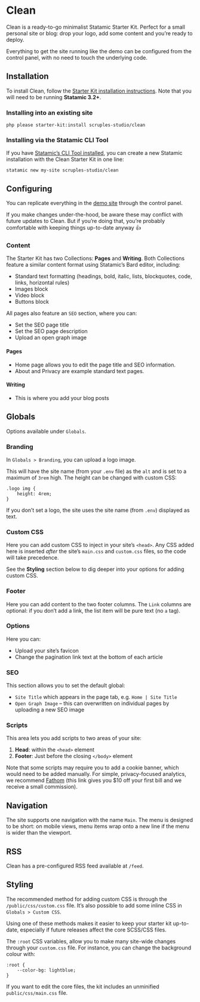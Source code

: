 # Clean
Clean is a ready-to-go minimalist Statamic Starter Kit. Perfect for a small personal site or blog: drop your logo, add some content and you’re ready to deploy.

Everything to get the site running like the demo can be configured from the control panel, with no need to touch the underlying code.

## Installation
To install Clean, follow the [Starter Kit installation instructions](https://statamic.dev/installing-a-starter-kit). Note that you will need to be running **Statamic 3.2+**.

### Installing into an existing site

    php please starter-kit:install scruples-studio/clean
    
### Installing via the Statamic CLI Tool
If you have [Statamic’s CLI Tool installed](https://github.com/statamic/cli), you can create a new Statamic installation with the Clean Starter Kit in one line:

    statamic new my-site scruples-studio/clean

## Configuring
You can replicate everything in the [demo site](https://clean.scrupl.es) through the control panel. 

If you make changes under-the-hood, be aware these may conflict with future updates to Clean. But if you’re doing that, you’re probably comfortable with keeping things up-to-date anyway 👍

### Content
The Starter Kit has two Collections: **Pages** and **Writing**. Both Collections feature a similar content format using Statamic’s Bard editor, including:

* Standard text formatting (headings, bold, italic, lists, blockquotes, code, links, horizontal rules)
* Images block
* Video block
* Buttons block

All pages also feature an `SEO` section, where you can:

* Set the SEO page title
* Set the SEO page description
* Upload an open graph image

#### Pages
* Home page allows you to edit the page title and SEO information.
* About and Privacy are example standard text pages.

#### Writing
* This is where you add your blog posts

## Globals
Options available under `Globals`.

### Branding
In `Globals > Branding`, you can upload a logo image.

This will have the site name (from your `.env` file) as the `alt` and is set to a maximum of `3rem` high. The height can be changed with custom CSS:

    .logo img {
        height: 4rem;
    }
    
If you don’t set a logo, the site uses the site name (from `.env`) displayed as text.

### Custom CSS
Here you can add custom CSS to inject in your site’s `<head>`. Any CSS added here is inserted _after_ the site’s `main.css` and `custom.css` files, so the code will take precedence. 

See the **Styling** section below to dig deeper into your options for adding custom CSS.

### Footer
Here you can add content to the two footer columns. The `Link` columns are optional: if you don’t add a link, the list item will be pure text (no `a` tag).

### Options
Here you can:

* Upload your site’s favicon
* Change the pagination link text at the bottom of each article

### SEO
This section allows you to set the default global:

* `Site Title` which appears in the page tab, e.g. `Home | Site Title`
* `Open Graph Image` – this can overwritten on individual pages by uploading a new SEO image

### Scripts
This area lets you add scripts to two areas of your site:

1. **Head**: within the `<head>` element
2. **Footer**: Just before the closing `</body>` element

Note that some scripts may require you to add a cookie banner, which would need to be added manually. For simple, privacy-focused analytics, we recommend [Fathom](https://usefathom.com/ref/MVEBFV) (this link gives you $10 off your first bill and we receive a small commission).

## Navigation
The site supports one navigation with the name `Main`. The menu is designed to be short: on mobile views, menu items wrap onto a new line if the menu is wider than the viewport.

## RSS
Clean has a pre-configured RSS feed available at `/feed`.

## Styling
The recommended method for adding custom CSS is through the `/public/css/custom.css` file. It’s also possible to add some inline CSS in `Globals > Custom CSS`.

Using one of these methods makes it easier to keep your starter kit up-to-date, especially if future releases affect the core SCSS/CSS files.

The `:root` CSS variables, allow you to make many site-wide changes through your `custom.css` file. For instance, you can change the background colour with:

```
:root {
    --color-bg: lightblue;
}
```

If you want to edit the core files, the kit includes an unminified `public/css/main.css` file.
